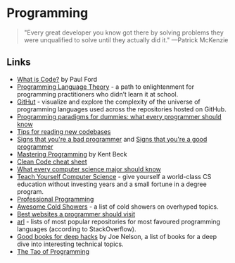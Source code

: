 # Programming

> "Every great developer you know got there by solving problems they were unqualified to solve until they actually did it." —Patrick McKenzie

## Links

* [What is Code?](https://www.bloomberg.com/graphics/2015-paul-ford-what-is-code/) by Paul Ford
* [Programming Language Theory](https://steshaw.org/plt/) - a path to enlightenment for programming practitioners who didn’t learn it at school.
* [GitHut](https://githut.info/) - visualize and explore the complexity of the universe of programming languages used across the repositories hosted on GitHub.
* [Programming paradigms for dummies: what every programmer should know](https://blog.acolyer.org/2019/01/25/programming-paradigms-for-dummies-what-every-programmer-should-know/)
* [Tips for reading new codebases](https://blog.safia.rocks/post/170269021619/tips-for-reading-new-codebases)
* [Signs that you're a bad programmer](http://www.yacoset.com/Home/signs-that-you-re-a-bad-programmer) and [Signs that you're a good programmer](http://www.yacoset.com/Home/signs-that-you-re-a-good-programmer)
* [Mastering Programming](https://www.prod.facebook.com/notes/kent-beck/mastering-programming/1184427814923414#) by Kent Beck
* [Clean Code cheat sheet](https://github.com/charlax/professional-programming/blob/master/cheatsheets/Clean-Code-V2.4.pdf)
* [What every computer science major should know](http://matt.might.net/articles/what-cs-majors-should-know/)
* [Teach Yourself Computer Science](https://teachyourselfcs.com) - give yourself a world-class CS education without investing years and a small fortune in a degree program.
* [Professional Programming](https://github.com/charlax/professional-programming#readme)
* [Awesome Cold Showers](https://github.com/hwayne/awesome-cold-showers#readme) - a list of cold showers on overhyped topics.
* [Best websites a programmer should visit](https://github.com/sdmg15/Best-websites-a-programmer-should-visit)
* [arl](https://github.com/kaxap/arl#readme) - lists of most popular repositories for most favoured programming languages \(according to StackOverflow\).
* [Good books for deep hacks](https://begriffs.com/posts/2017-04-13-longterm-computing-reading.html) by Joe Nelson, a list of books for a deep dive into interesting technical topics.
* [The Tao of Programming](http://www.mit.edu/~xela/tao.html)

